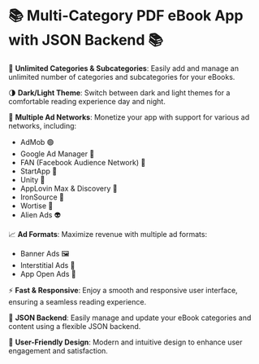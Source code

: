 # 📚 Multi-Category PDF eBook App with JSON Backend 📚

🚀 **Unlimited Categories & Subcategories**: Easily add and manage an unlimited number of categories and subcategories for your eBooks.

🌗 **Dark/Light Theme**: Switch between dark and light themes for a comfortable reading experience day and night.

💸 **Multiple Ad Networks**: Monetize your app with support for various ad networks, including:
- AdMob 🟢
- Google Ad Manager 🔵
- FAN (Facebook Audience Network) 🔷
- StartApp 🚀
- Unity 📲
- AppLovin Max & Discovery 🎯
- IronSource 🔑
- Wortise 💼
- Alien Ads 👽

📈 **Ad Formats**: Maximize revenue with multiple ad formats:
- Banner Ads 🖼️
- Interstitial Ads 📲
- App Open Ads 🚪

⚡ **Fast & Responsive**: Enjoy a smooth and responsive user interface, ensuring a seamless reading experience.

🔄 **JSON Backend**: Easily manage and update your eBook categories and content using a flexible JSON backend.

📲 **User-Friendly Design**: Modern and intuitive design to enhance user engagement and satisfaction.
